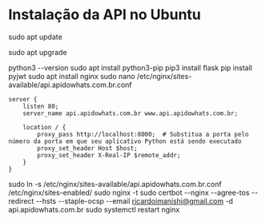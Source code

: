 # Instalação da API no Ubuntu

sudo apt update

sudo apt upgrade

python3 --version
sudo apt install python3-pip
pip3 install flask
pip install pyjwt
sudo apt install nginx
sudo nano /etc/nginx/sites-available/api.apidowhats.com.br.conf

```
server {
    listen 80;
    server_name api.apidowhats.com.br www.api.apidowhats.com.br;
    
    location / {
        proxy_pass http://localhost:8000;  # Substitua a porta pelo número da porta em que seu aplicativo Python está sendo executado
        proxy_set_header Host $host;
        proxy_set_header X-Real-IP $remote_addr;
    }
}
```

sudo ln -s /etc/nginx/sites-available/api.apidowhats.com.br.conf /etc/nginx/sites-enabled/
sudo nginx -t
sudo certbot --nginx --agree-tos --redirect --hsts --staple-ocsp --email ricardoimanishi@gmail.com -d api.apidowhats.com.br
sudo systemctl restart nginx

